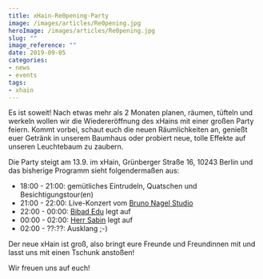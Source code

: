```yaml
---
title: xHain-Re0pening-Party
image: /images/articles/Re0pening.jpg
heroImage: /images/articles/Re0pening.jpg
slug: ""
image_reference: ""
date: 2019-09-05
categories:
- news
- events
tags:
- xhain
---
```


Es ist soweit! Nach etwas mehr als 2 Monaten planen, räumen, tüfteln und werkeln wollen wir die Wiedereröffnung des xHains mit einer großen Party feiern.
Kommt vorbei, schaut euch die neuen Räumlichkeiten an, genießt euer Getränk in unserem Baumhaus oder probiert neue, tolle Effekte auf unseren Leuchtebaum zu zaubern.

Die Party steigt am 13.9. im xHain, Grünberger Straße 16, 10243 Berlin und das bisherige Programm sieht folgendermaßen aus:

* 18:00 - 21:00: gemütliches Eintrudeln, Quatschen und Besichtigungstour(en)
* 21:00 - 22:00: Live-Konzert vom [Bruno Nagel Studio](https://www.youtube.com/channel/UCUcDUbpwjFtwwPkYiyFeZqQ)
* 22:00 - 00:00: [Bibad Edu](https://soundcloud.com/bibadebu) legt auf
* 00:00 - 02:00: [Herr Sabin](https://soundcloud.com/herrsabin) legt auf
* 02:00 - ??:??: Ausklang ;-)

Der neue xHain ist groß, also bringt eure Freunde und Freundinnen mit und lasst uns mit einen Tschunk anstoßen!

Wir freuen uns auf euch!